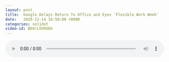 ```yaml
---
layout: post
title:  Google Delays Return To Office and Eyes 'Flexible Work Week'
date:   2020-12-14 16:50:00 +0000
categories: solidot
video-id: BD4rLOVRGEk
---
```


<audio src="/assets/04b390fc8f492f06aaddd1c4c4ac34b5.mp3" style="width: 100%;" controls></audio>

